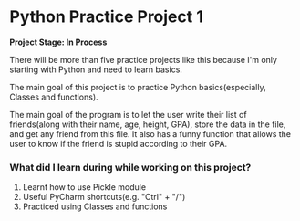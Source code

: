 # Python Practice Project 1

**Project Stage: In Process**

There will be more than five practice projects like this because I'm only starting with Python and need to learn basics.

The main goal of this project is to practice Python basics(especially, Classes and functions).

The main goal of the program is to let the user write their list of friends(along with their name, age, height, GPA), 
store the data in the file, and get any friend from this file. It also has a funny function that allows the user to know if the friend is stupid according
to their GPA.

### What did I learn during while working on this project?
1. Learnt how to use Pickle module
2. Useful PyCharm shortcuts(e.g. "Ctrl" + "/")
3. Practiced using Classes and functions
